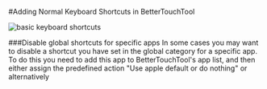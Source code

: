 #Adding Normal Keyboard Shortcuts in BetterTouchTool

![basic keyboard shortcuts](media/keyboard_shortcuts_basic.png)


###Disable global shortcuts for specific apps
In some cases you may want to disable a shortcut you have set in the global category for a specific app. To do this you need to add this app to BetterTouchTool's app list, and then either assign the predefined action "Use apple default or do nothing" or alternatively 